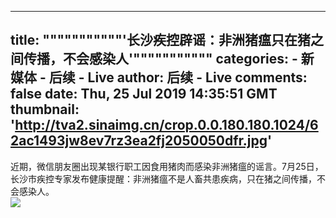 
---
title: """""""""""'长沙疾控辟谣：非洲猪瘟只在猪之间传播，不会感染人'"""""""""""
categories: 
    - 新媒体
    - 后续 - Live
author: 后续 - Live
comments: false
date: Thu, 25 Jul 2019 14:35:51 GMT
thumbnail: 'http://tva2.sinaimg.cn/crop.0.0.180.180.1024/62ac1493jw8ev7rz3ea2fj2050050dfr.jpg'
---

<div>   
近期，微信朋友圈出现某银行职工因食用猪肉而感染非洲猪瘟的谣言。7月25日，长沙市疾控专家发布健康提醒：非洲猪瘟不是人畜共患疾病，只在猪之间传播，不会感染人。<br><img src="http://tva2.sinaimg.cn/crop.0.0.180.180.1024/62ac1493jw8ev7rz3ea2fj2050050dfr.jpg" referrerpolicy="no-referrer">  
</div>
            